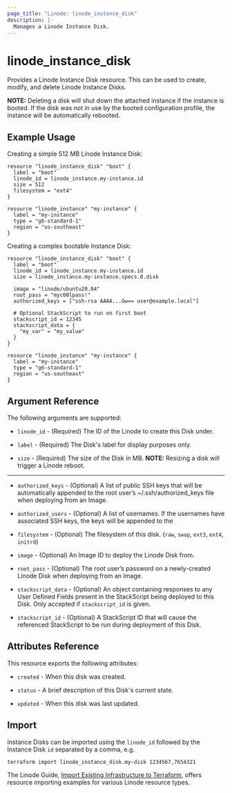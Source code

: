 ```yaml
---
page_title: "Linode: linode_instance_disk"
description: |-
  Manages a Linode Instance Disk.
---
```


# linode\_instance\_disk

Provides a Linode Instance Disk resource. This can be used to create, modify, and delete Linode Instance Disks.

**NOTE:** Deleting a disk will shut down the attached instance if the instance is booted. If the disk was not in use by the booted configuration profile, the instance will be automatically rebooted.

## Example Usage

Creating a simple 512 MB Linode Instance Disk:

```hcl
resource "linode_instance_disk" "boot" {
  label = "boot"
  linode_id = linode_instance.my-instance.id
  size = 512
  filesystem = "ext4"
}

resource "linode_instance" "my-instance" {
  label = "my-instance"
  type = "g6-standard-1"
  region = "us-southeast"
}
```

Creating a complex bootable Instance Disk:

```hcl
resource "linode_instance_disk" "boot" {
  label = "boot"
  linode_id = linode_instance.my-instance.id
  size = linode_instance.my-instance.specs.0.disk

  image = "linode/ubuntu20.04"
  root_pass = "myc00lpass!"
  authorized_keys = ["ssh-rsa AAAA...Gw== user@example.local"]
  
  # Optional StackScript to run on first boot
  stackscript_id = 12345
  stackscript_data = {
    "my_var" = "my_value"
  }
}

resource "linode_instance" "my-instance" {
  label = "my-instance"
  type = "g6-standard-1"
  region = "us-southeast"
}
```

## Argument Reference

The following arguments are supported:

* `linode_id` - (Required) The ID of the Linode to create this Disk under.

* `label` - (Required) The Disk's label for display purposes only.

* `size` - (Required) The size of the Disk in MB. **NOTE:** Resizing a disk will trigger a Linode reboot.

- - -

* `authorized_keys` - (Optional) A list of public SSH keys that will be automatically appended to the root user’s ~/.ssh/authorized_keys file when deploying from an Image.

* `authorized_users` - (Optional) A list of usernames. If the usernames have associated SSH keys, the keys will be appended to the

* `filesystem` - (Optional) The filesystem of this disk. (`raw`, `swap`, `ext3`, `ext4`, `initrd`)

* `image` - (Optional) An Image ID to deploy the Linode Disk from.

* `root_pass` - (Optional) The root user’s password on a newly-created Linode Disk when deploying from an Image.

* `stackscript_data` - (Optional) An object containing responses to any User Defined Fields present in the StackScript being deployed to this Disk. Only accepted if `stackscript_id` is given.

* `stackscript_id` - (Optional) A StackScript ID that will cause the referenced StackScript to be run during deployment of this Disk.

## Attributes Reference

This resource exports the following attributes:

* `created` - When this disk was created.

* `status` - A brief description of this Disk's current state.

* `updated` - When this disk was last updated.

## Import

Instance Disks can be imported using the `linode_id` followed by the Instance Disk `id` separated by a comma, e.g.

```sh
terraform import linode_instance_disk.my-disk 1234567,7654321
```

The Linode Guide, [Import Existing Infrastructure to Terraform](https://www.linode.com/docs/applications/configuration-management/import-existing-infrastructure-to-terraform/), offers resource importing examples for various Linode resource types.
